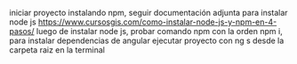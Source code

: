 iniciar proyecto instalando npm, seguir documentación adjunta para instalar node js
https://www.cursosgis.com/como-instalar-node-js-y-npm-en-4-pasos/
luego de instalar node js, probar comando npm con la orden npm i, para instalar dependencias de angular
ejecutar proyecto con ng s desde la carpeta raiz en la terminal 
